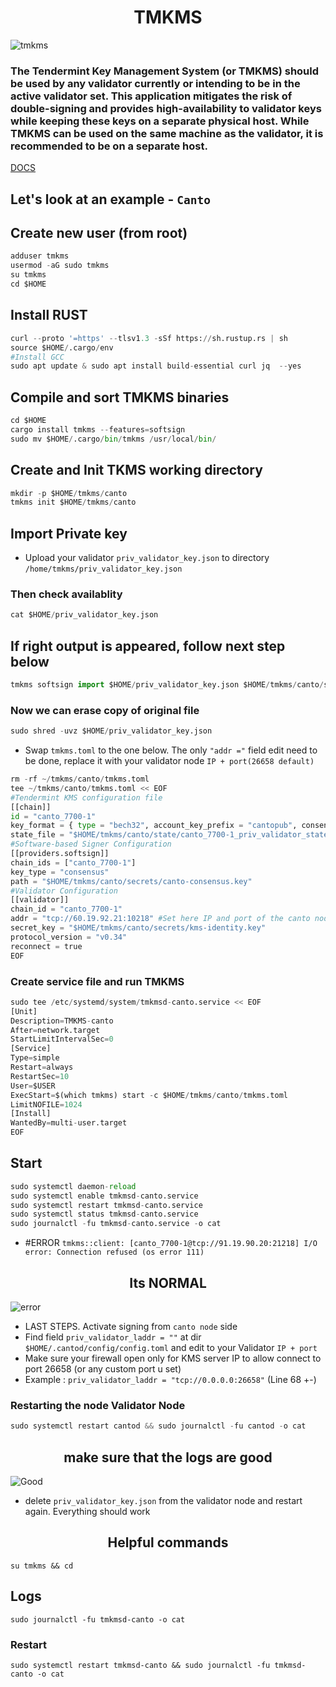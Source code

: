 <h1 align="center">TMKMS</h1>

![tmkms](https://github.com/111STAVR111/TMKMS/assets/77785195/3cac0560-034e-4ba8-bcb6-82c1975eeccf)


### The Tendermint Key Management System (or TMKMS) should be used by any validator currently or intending to be in the active validator set. This application mitigates the risk of double-signing and provides high-availability to validator keys while keeping these keys on a separate physical host. While TMKMS can be used on the same machine as the validator, it is recommended to be on a separate host.
[DOCS](https://docs.osmosis.zone/osmosis-core/keys/tmkms/)

## Let's look at an example - `Canto`

## Create new user (from root)
```python
adduser tmkms
usermod -aG sudo tmkms
su tmkms
cd $HOME
```

## Install RUST
```python
curl --proto '=https' --tlsv1.3 -sSf https://sh.rustup.rs | sh
source $HOME/.cargo/env
#Install GCC
sudo apt update & sudo apt install build-essential curl jq  --yes
```
## Compile and sort TMKMS binaries
```python
cd $HOME
cargo install tmkms --features=softsign
sudo mv $HOME/.cargo/bin/tmkms /usr/local/bin/
```

## Create and Init TKMS working directory
```python
mkdir -p $HOME/tmkms/canto
tmkms init $HOME/tmkms/canto
```

## Import Private key
- Upload your validator `priv_validator_key.json` to directory `/home/tmkms/priv_validator_key.json`
### Then check availablity 
```python
cat $HOME/priv_validator_key.json
```
## If right output is appeared, follow next step below
```python
tmkms softsign import $HOME/priv_validator_key.json $HOME/tmkms/canto/secrets/canto-consensus.key
```
### Now we can erase copy of original file
```python
sudo shred -uvz $HOME/priv_validator_key.json
```

- Swap `tmkms.toml` to the one below. The only `"addr ="` field edit need to be done, replace it with your validator node `IP + port(26658 default)`
```python
rm -rf ~/tmkms/canto/tmkms.toml
tee ~/tmkms/canto/tmkms.toml << EOF
#Tendermint KMS configuration file
[[chain]]
id = "canto_7700-1"
key_format = { type = "bech32", account_key_prefix = "cantopub", consensus_key_prefix = "cantovalcons" }
state_file = "$HOME/tmkms/canto/state/canto_7700-1_priv_validator_state.json"
#Software-based Signer Configuration
[[providers.softsign]]
chain_ids = ["canto_7700-1"]
key_type = "consensus"
path = "$HOME/tmkms/canto/secrets/canto-consensus.key"
#Validator Configuration
[[validator]]
chain_id = "canto_7700-1"
addr = "tcp://60.19.92.21:10218" #Set here IP and port of the canto node U will be using for signing blocks (port can be custom)   
secret_key = "$HOME/tmkms/canto/secrets/kms-identity.key"
protocol_version = "v0.34"
reconnect = true
EOF
```
### Create service file and run TMKMS
```python
sudo tee /etc/systemd/system/tmkmsd-canto.service << EOF
[Unit]
Description=TMKMS-canto
After=network.target
StartLimitIntervalSec=0
[Service]
Type=simple
Restart=always
RestartSec=10
User=$USER
ExecStart=$(which tmkms) start -c $HOME/tmkms/canto/tmkms.toml
LimitNOFILE=1024
[Install]
WantedBy=multi-user.target
EOF
```
## Start 
```python
sudo systemctl daemon-reload
sudo systemctl enable tmkmsd-canto.service
sudo systemctl restart tmkmsd-canto.service
sudo systemctl status tmkmsd-canto.service
sudo journalctl -fu tmkmsd-canto.service -o cat
```

- #ERROR `tmkms::client: [canto_7700-1@tcp://91.19.90.20:21218] I/O error: Connection refused (os error 111)`
<h2 align="center">Its NORMAL</h2>

![error](https://github.com/111STAVR111/TMKMS/assets/77785195/1c39f6de-0fa7-48a5-b2c8-af7da0397935)

- LAST STEPS. Activate signing from `canto node` side
- Find field `priv_validator_laddr = ""` at dir `$HOME/.cantod/config/config.toml` and edit to your Validator `IP + port`
- Make sure your firewall open only for KMS server IP to allow connect to port 26658 (or any custom port u set)
- Example : `priv_validator_laddr = "tcp://0.0.0.0:26658"`  (Line 68 +-)

### Restarting the node Validator Node
```python
sudo systemctl restart cantod && sudo journalctl -fu cantod -o cat
```

<h2 align="center">make sure that the logs are good  </h2>

![Good](https://github.com/111STAVR111/TMKMS/assets/77785195/d0fe10a7-8db0-473f-926e-188aa9ef7137)

- delete `priv_validator_key.json` from the validator node and restart again. Everything should work


<h2 align="center">Helpful commands</h2>

`su tmkms && cd`
## Logs
`sudo journalctl -fu tmkmsd-canto -o cat`
### Restart
`sudo systemctl restart tmkmsd-canto && sudo journalctl -fu tmkmsd-canto -o cat`


